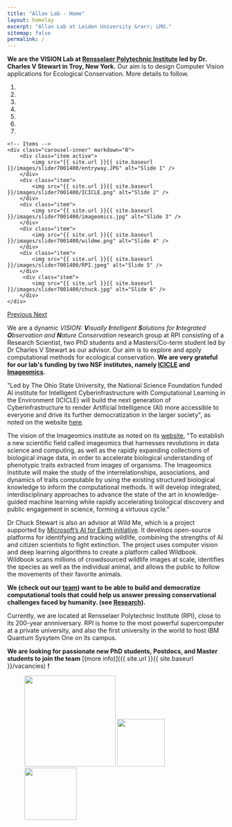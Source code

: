 ```yaml
---
title: "Allan Lab - Home"
layout: homelay
excerpt: "Allan Lab at Leiden University &rarr; LMU."
sitemap: false
permalink: /
---
```


**We are the VISION Lab at [Rensselaer Polytechnic Institute](https://www.rpi.edu/) led by Dr. Charles V Stewart in Troy, New York.** Our aim is to design Computer Vision applications for Ecological Conservation.
More details to follow.


<div markdown="0" id="carousel" class="carousel slide" data-ride="carousel" data-interval="4000" data-pause="hover" >
    <!-- Menu -->
    <ol class="carousel-indicators">
        <li data-target="#carousel" data-slide-to="0" class="active"></li>
        <li data-target="#carousel" data-slide-to="1"></li>
        <li data-target="#carousel" data-slide-to="2"></li>
        <li data-target="#carousel" data-slide-to="3"></li>
        <li data-target="#carousel" data-slide-to="4"></li>
        <li data-target="#carousel" data-slide-to="5"></li>
        <li data-target="#carousel" data-slide-to="6"></li>
    </ol>

    <!-- Items -->
    <div class="carousel-inner" markdown="0">
        <div class="item active">
            <img src="{{ site.url }}{{ site.baseurl }}/images/slider7001400/entryway.JPG" alt="Slide 1" />
        </div>
        <div class="item">
            <img src="{{ site.url }}{{ site.baseurl }}/images/slider7001400/ICICLE.png" alt="Slide 2" />
        </div>
        <div class="item">
            <img src="{{ site.url }}{{ site.baseurl }}/images/slider7001400/imageomics.jpg" alt="Slide 3" />
        </div>
        <div class="item">
            <img src="{{ site.url }}{{ site.baseurl }}/images/slider7001400/wildme.png" alt="Slide 4" />
        </div>
        <div class="item">
            <img src="{{ site.url }}{{ site.baseurl }}/images/slider7001400/RPI.jpeg" alt="Slide 5" />
        </div>       
         <div class="item">
            <img src="{{ site.url }}{{ site.baseurl }}/images/slider7001400/chuck.jpg" alt="Slide 6" />
        </div>
    </div>
  <a class="left carousel-control" href="#carousel" role="button" data-slide="prev">
    <span class="glyphicon glyphicon-chevron-left" aria-hidden="true"></span>
    <span class="sr-only">Previous</span>
  </a>
  <a class="right carousel-control" href="#carousel" role="button" data-slide="next">
    <span class="glyphicon glyphicon-chevron-right" aria-hidden="true"></span>
    <span class="sr-only">Next</span>
  </a>
</div>


We are a dynamic _VISION: **V**isually **I**ntelligent **S**olutions for **I**ntegrated **O**bservation and **N**ature Conservation_ research group at RPI consisting of a Research Scientist, two PhD students and a Masters/Co-term student led by Dr Charles V Stewart as our advisor. Our aim is to explore and apply computational methods for ecological conservation. **We are very grateful for our lab's funding by two NSF institutes, namely [ICICLE](https://icicle.osu.edu/) and [Imageomics](https://imageomics.osu.edu/).** 

"Led by The Ohio State University, the National Science Foundation funded AI institute for Intelligent Cyberinfrastructure with Computational Learning in the Environment (ICICLE) will build the next generation of Cyberinfrastructure to render Artificial Intelligence (AI) more accessible to everyone and drive its further democratization in the larger society", as noted on the website [here](https://icicle.osu.edu/).

The vision of the Imageomics institute as noted on its [website](https://imageomics.osu.edu/), "To establish a new scientific field called imageomics that harnesses revolutions in data science and computing, as well as the rapidly expanding collections of biological image data, in order to accelerate biological understanding of phenotypic traits extracted from images of organisms. The Imageomics Institute will make the study of the interrelationships, associations, and dynamics of traits computable by using the existing structured biological knowledge to inform the computational methods. It will develop integrated, interdisciplinary approaches to advance the state of the art in knowledge-guided machine learning while rapidly accelerating biological discovery and public engagement in science, forming a virtuous cycle."

Dr Chuck Stewart is also an advisor at Wild Me, which is a project supported by [Microsoft’s AI for Earth initiative](https://www.microsoft.com/en-us/ai/ai-for-earth-Wild-Me). It develops open-source platforms for identifying and tracking wildlife, combining the strengths of AI and citizen scientists to fight extinction. The project uses computer vision and deep learning algorithms to create a platform called Wildbook. Wildbook scans millions of crowdsourced wildlife images at scale, identifies the species as well as the individual animal, and allows the public to follow the movements of their favorite animals. 

**We (check out our [team](team)) want to be able to build and democratize computational tools that could help us answer pressing conservational challenges faced by humanity. (see [Research](research)).**

Currently, we are located at Rensselaer Polytechnic Institute (RPI), close to its 200-year annniversary. RPI is home to the most powerful supercomputer at a private university, and also the first university in the world to host IBM Quantum Sysytem One on its campus.


 **We are  looking for passionate new PhD students, Postdocs, and Master students to join the team** [(more info)]({{ site.url }}{{ site.baseurl }}/vacancies) **!**




<figure class="fourth">
  <img src="{{ site.url }}{{ site.baseurl }}/images/logopic/icicle.jpeg" style="width: 210px">
  <img src="{{ site.url }}{{ site.baseurl }}/images/logopic/imageomics.jpg" style="width: 110px">
  <img src="{{ site.url }}{{ site.baseurl }}/images/logopic/microsoft.png" style="width: 120px">
</figure>
